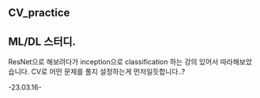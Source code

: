 ## CV_practice

ML/DL 스터디. 
--------------------

ResNet으로 해보려다가 inception으로 classification 하는 강의 있어서 따라해보았습니다.
CV로 어떤 문제를 풀지 설정하는게 먼저일듯합니다..?

-23.03.16-

